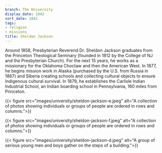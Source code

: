 ```yaml
---
branch: The University
display_date: 1842
sort_date: 1842
tags:
- religion
- missions
title: Sheldon Jackson
---
```


Around 1858, Presbyterian Reverend Dr. Sheldon Jackson graduates from the Princeton Theological Seminary  (founded in 1812 by the College of NJ and the Presbyterian Church). For the next 15 years, he works as a missionary for the Oklahoma Choctaw and then the American West. In 1877, he begins mission work in Alaska (purchased by the U.S. from Russia in 1867) and Siberia creating schools and collecting cultural objects to ensure Indigenous cultural survival. In 1879, he establishes the Carlisle Indian Industrial School, an Indian boarding school in Pennsylvania, 160 miles from Princeton.

{{< figure src="images/university/sheldon-jackson-e.jpeg" alt="A collection of photos showing individuals or groups of people are ordered in rows and columns.">}}


{{< figure src="images/university/sheldon-jackson-f.jpeg" alt="A collection of photos showing individuals or groups of people are ordered in rows and columns.">}}


{{< figure src="images/university/sheldon-jackson-d.jpeg" alt="A group of serious young men and boys gather on the steps of a building.">}}

